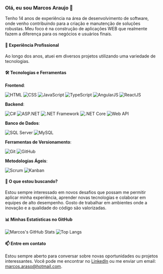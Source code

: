### Olá, eu sou Marcos Araujo 👋

Tenho 14 anos de experiência na área de desenvolvimento de software, onde venho contribuindo para a criação e manutenção de soluções robustas. Meu foco é na construção de aplicações WEB que realmente fazem a diferença para os negócios e usuários finais.

#### 💼 **Experiência Profissional**
Ao longo dos anos, atuei em diversos projetos utilizando uma variedade de tecnologias.

#### 🛠️ **Tecnologias e Ferramentas**

**Frontend**:
  
![HTML](https://img.shields.io/badge/HTML5-E34F26?style=for-the-badge&logo=html5&logoColor=ffffff)
![CSS](https://img.shields.io/badge/CSS3-1572B6?style=for-the-badge&logo=css3&logoColor=ffffff)
![JavaScript](https://img.shields.io/badge/JavaScript-F7DF1E?style=for-the-badge&logo=javascript&logoColor=000000)
![TypeScript](https://img.shields.io/badge/TypeScript-007ACC?style=for-the-badge&logo=typescript&logoColor=ffffff)
![AngularJS](https://img.shields.io/badge/AngularJS-E23237?style=for-the-badge&logo=angularjs&logoColor=ffffff)
![ReactJS](https://img.shields.io/badge/ReactJS-61DAFB?style=for-the-badge&logo=react&logoColor=000000)

**Backend**:

![C#](https://img.shields.io/badge/C%23-239120?style=for-the-badge&logo=csharp&logoColor=ffffff)
![ASP.NET](https://img.shields.io/badge/ASP.NET-512BD4?style=for-the-badge&logo=dotnet&logoColor=ffffff)
![.NET Framework](https://img.shields.io/badge/.NET%20Framework-512BD4?style=for-the-badge&logo=dotnet&logoColor=ffffff)
![.NET Core](https://img.shields.io/badge/.NET%20Core-512BD4?style=for-the-badge&logo=dotnet&logoColor=ffffff)
![Web API](https://img.shields.io/badge/Web%20API-ff6c00?style=for-the-badge&logo=dotnet&logoColor=ffffff)

**Banco de Dados**:

![SQL Server](https://img.shields.io/badge/SQL%20Server-CC2927?style=for-the-badge&logo=microsoftsqlserver&logoColor=ffffff)
![MySQL](https://img.shields.io/badge/MySQL-4479A1?style=for-the-badge&logo=mysql&logoColor=ffffff)

**Ferramentas de Versionamento**:

![Git](https://img.shields.io/badge/Git-F05032?style=for-the-badge&logo=git&logoColor=ffffff)
![GitHub](https://img.shields.io/badge/GitHub-181717?style=for-the-badge&logo=github&logoColor=ffffff)

**Metodologias Ágeis**:

![Scrum](https://img.shields.io/badge/Scrum-6DB33F?style=for-the-badge&logo=scrum&logoColor=ffffff)
![Kanban](https://img.shields.io/badge/Kanban-007ACC?style=for-the-badge&logo=kanban&logoColor=ffffff)

#### 🚀 **O que estou buscando?**
Estou sempre interessado em novos desafios que possam me permitir aplicar minha experiência, aprender novas tecnologias e colaborar em equipes de alto desempenho. Gosto de trabalhar em ambientes onde a inovação e a qualidade do código são valorizadas.

#### 📊 **Minhas Estatísticas no GitHub**

![Marcos's GitHub Stats](https://github-readme-stats.vercel.app/api?username=marcosaraujo-dev&show_icons=true&theme=radical)
![Top Langs](https://github-readme-stats.vercel.app/api/top-langs/?username=marcosaraujo-dev&layout=compact&theme=radical)

#### 📫 **Entre em contato**
Estou sempre aberto para conversar sobre novas oportunidades ou projetos interessantes. Você pode me encontrar no [LinkedIn]([https://www.linkedin.com](https://www.linkedin.com/in/marcosaraujosouza/)) ou me enviar um email: marcos.araso@hotmail.com.
